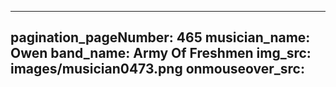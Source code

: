 ------
pagination_pageNumber: 465
musician_name: Owen
band_name: Army Of Freshmen
img_src: images/musician0473.png
onmouseover_src: 
------